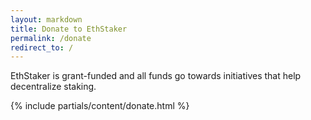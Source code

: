 ```yaml
---
layout: markdown
title: Donate to EthStaker
permalink: /donate
redirect_to: /
---
```



EthStaker is grant-funded and all funds go towards initiatives that help decentralize staking.

{% include partials/content/donate.html %}
